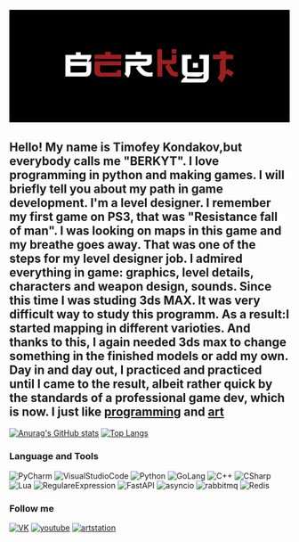 [![Header](https://github.com/B-E-R-K-Y-T/B-E-R-K-Y-T/blob/main/Data/logo_mini.png)](http://www.im-creator.com/free/berkyt/berkyt/berkyt)

## Hello! My name is Timofey Kondakov,but everybody calls me "BERKYT". I love programming in python and making games. I will briefly tell you about my path in game development. I'm a level designer. I remember my first game on PS3, that was "Resistance fall of man". I was looking on maps in this game and my breathe goes away. That was one of the steps for my level designer job. I admired everything in game: graphics, level details, characters and weapon design, sounds. Since this time I was studing 3ds MAX. It was very difficult way to study this programm. As a result:I started mapping in different varioties. And thanks to this, I again needed 3ds max to change something in the finished models or add my own. Day in and day out, I practiced and practiced until I came to the result, albeit rather quick by the standards of a professional game dev, which is now. I just like [programming](https://pastebin.com/u/BERKYT) and [art](https://www.artstation.com/berkyt)


[![Anurag's GitHub stats](https://github-readme-stats.vercel.app/api?username=B-E-R-K-Y-T&theme=tokyonight&show_icons=true)](https://github.com/anuraghazra/github-readme-stats)
[![Top Langs](https://github-readme-stats.vercel.app/api/top-langs/?username=B-E-R-K-Y-T&theme=tokyonight&show_icons=true)](https://github.com/anuraghazra/github-readme-stats)


### Language and Tools
![PyCharm](https://img.shields.io/badge/PyCharm-090909?style=for-the-badge&logo=PyCharm&logoColor=6dc600)
![VisualStudioCode](https://img.shields.io/badge/VsCode-090909?style=for-the-badge&logo=VisualStudioCode)
![Python](https://img.shields.io/badge/Python-090909?style=for-the-badge&logo=Python)
![GoLang](https://img.shields.io/badge/GoLang-090909?style=for-the-badge&logo=GoLang&logoColor=25e2e6)
![C++](https://img.shields.io/badge/C++-090909?style=for-the-badge&logo=C%2b%2b&logoColor=5900c6)
![CSharp](https://img.shields.io/badge/CSharp-090909?style=for-the-badge&logo=CSharp&logoColor=f9ec00)
![Lua](https://img.shields.io/badge/Lua-090909?style=for-the-badge&logo=Lua&logoColor=00f9ec)
![RegulareExpression](https://img.shields.io/badge/Regex-090909?style=for-the-badge&logo=123&logoColor=f9ec00)
![FastAPI](https://img.shields.io/badge/FastAPI-090909?style=for-the-badge&logo=FastAPI&logoColor=4fc298)
![asyncio](https://img.shields.io/badge/asyncio-090909?style=for-the-badge&logo=asyncio&logoColor=00f9ec)
![rabbitmq](https://img.shields.io/badge/rabbitmq-090909?style=for-the-badge&logo=rabbitmq&logoColor=d67a38)
![Redis](https://img.shields.io/badge/Redis-090909?style=for-the-badge&logo=Redis&logoColor=e03326)


### Follow me 

[![VK](https://img.shields.io/badge/VK-090909?style=for-the-badge&logo=Vk&logoColor=0077FF)](https://vk.com/b_e_r_k_y_t)
[![youtube](https://img.shields.io/badge/youtube-090909?style=for-the-badge&logo=youtube&logoColor=c4302b )](https://www.youtube.com/channel/UCaPBjmrAYO6p-ksHNaymwLg/featured)
[![artstation](https://img.shields.io/badge/artstation-090909?style=for-the-badge&logo=artstation&logoColor=11779d )](https://www.artstation.com/berkyt)

